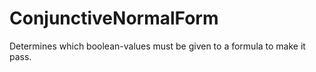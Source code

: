 # ConjunctiveNormalForm
Determines which boolean-values must be given to a formula to make it pass.

